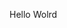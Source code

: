 Hello Wolrd























































































































































































































































































































































































































































































































































































































































































































































































































































































































































































































































































































































































































































































































































































































































































































































































































































































































































































































































































































































































































































































































































































































































































































































































































































































































































































































































































































































































































































































































































































































































































































































































































































































































































































































































































































































































































































































































































































































































































































































































































































































































































































































































































































































































































































































































































































































































































































































































































































































































































































































